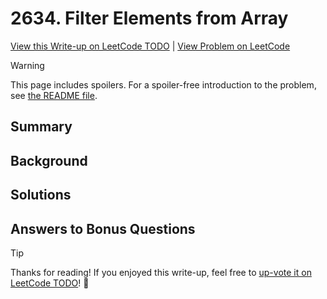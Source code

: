 # 2634. Filter Elements from Array

[View this Write-up on LeetCode TODO](https://leetcode.com/problems/filter-elements-from-array/solutions/) | [View Problem on LeetCode](https://leetcode.com/problems/filter-elements-from-array/)

> [!WARNING]  
> This page includes spoilers. For a spoiler-free introduction to the problem, see [the README file](README.md).

## Summary

## Background

## Solutions

## Answers to Bonus Questions

> [!TIP]  
> Thanks for reading! If you enjoyed this write-up, feel free to [up-vote it on LeetCode TODO](https://leetcode.com/problems/filter-elements-from-array/solutions/)! 🙏
